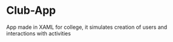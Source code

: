 # Club-App
App made in XAML for college, it simulates creation of users and interactions with activities
